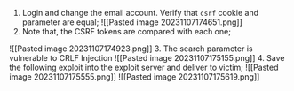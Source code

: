 

1. Login and change the email account. Verify that `csrf` cookie and parameter are equal;
![[Pasted image 20231107174651.png]]
2. Note that, the CSRF tokens are compared with each one;

![[Pasted image 20231107174923.png]]
3. The search parameter is vulnerable to CRLF Injection
![[Pasted image 20231107175155.png]]
4. Save the following exploit into the exploit server and deliver to victim;
![[Pasted image 20231107175555.png]]
![[Pasted image 20231107175619.png]]

